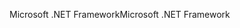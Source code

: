 <span data-ttu-id="6099c-101">Microsoft .NET Framework</span><span class="sxs-lookup"><span data-stu-id="6099c-101">Microsoft .NET Framework</span></span>
